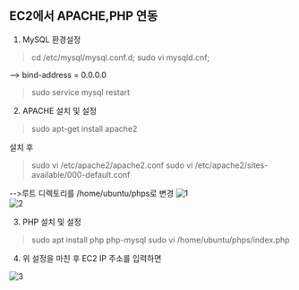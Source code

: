 ## EC2에서 APACHE,PHP 연동

1. MySQL 환경설정  

>cd /etc/mysql/mysql.conf.d;
>sudo vi mysqld.cnf;

--> bind-address = 0.0.0.0

>sudo service mysql restart

2. APACHE 설치 및 설정  

>sudo apt-get install apache2

설치 후  
>sudo vi /etc/apache2/apache2.conf
>sudo vi /etc/apache2/sites-available/000-default.conf

-->루트 디렉토리를 /home/ubuntu/phps로 변경
![1](/apache2conf.png)  
![2](/000-default.png)

3. PHP 설치 및 설정  

>sudo apt install php php-mysql
>sudo vi /home/ubuntu/phps/index.php


4. 위 설정을 마친 후 EC2 IP 주소를 입력하면

![3](/complete.png)